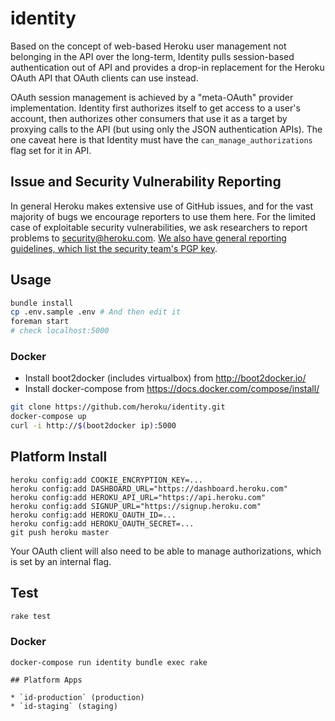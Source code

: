 # identity

Based on the concept of web-based Heroku user management not belonging in the API over the long-term, Identity pulls session-based authentication out of API and provides a drop-in replacement for the Heroku OAuth API that OAuth clients can use instead.

OAuth session management is achieved by a "meta-OAuth" provider implementation. Identity first authorizes itself to get access to a user's account, then authorizes other consumers that use it as a target by proxying calls to the API (but using only the JSON authentication APIs). The one caveat here is that Identity must have the `can_manage_authorizations` flag set for it in API.

## Issue and Security Vulnerability Reporting

In general Heroku makes extensive use of GitHub issues, and for the
vast majority of bugs we encourage reporters to use them here.  For
the limited case of exploitable security vulnerabilities, we ask
researchers to report problems to security@heroku.com.
[We also have general reporting guidelines, which list the security team's PGP key](https://www.heroku.com/policy/security#vuln_report).

## Usage

``` bash
bundle install
cp .env.sample .env # And then edit it
foreman start
# check localhost:5000
```

### Docker

* Install boot2docker (includes virtualbox) from http://boot2docker.io/
* Install docker-compose from https://docs.docker.com/compose/install/

```bash
git clone https://github.com/heroku/identity.git
docker-compose up
curl -i http://$(boot2docker ip):5000
```

## Platform Install

```
heroku config:add COOKIE_ENCRYPTION_KEY=...
heroku config:add DASHBOARD_URL="https://dashboard.heroku.com"
heroku config:add HEROKU_API_URL="https://api.heroku.com"
heroku config:add SIGNUP_URL="https://signup.heroku.com"
heroku config:add HEROKU_OAUTH_ID=...
heroku config:add HEROKU_OAUTH_SECRET=...
git push heroku master
```

Your OAuth client will also need to be able to manage authorizations, which is set by an internal flag.

## Test

``` bash
rake test
```

### Docker

```
docker-compose run identity bundle exec rake

## Platform Apps

* `id-production` (production)
* `id-staging` (staging)
